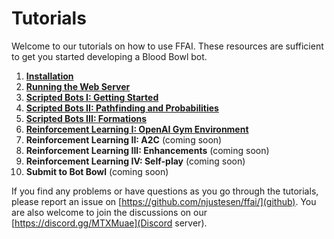 # Tutorials

Welcome to our tutorials on how to use FFAI. These resources are sufficient to get you started developing a Blood Bowl bot.

1. [**Installation**](installation.md)
2. [**Running the Web Server**](server.md)
3. [**Scripted Bots I: Getting Started**](bots.md)
4. [**Scripted Bots II: Pathfinding and Probabilities**](bots-ii.md)
5. [**Scripted Bots III: Formations**](bots-iii.md)
6. [**Reinforcement Learning I: OpenAI Gym Environment**](gym.md)
7. **Reinforcement Learning II: A2C** (coming soon)
8. **Reinforcement Learning III: Enhancements** (coming soon)
9. **Reinforcement Learning IV: Self-play** (coming soon)
10. **Submit to Bot Bowl** (coming soon)

If you find any problems or have questions as you go through the tutorials, please report an issue on [https://github.com/njustesen/ffai/](github).
You are also welcome to join the discussions on our [https://discord.gg/MTXMuae](Discord server).